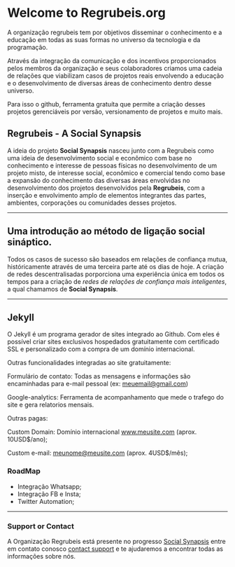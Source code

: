 # Welcome to Regrubeis.org

A organização regrubeis tem por objetivos disseminar o conhecimento e a educação em todas as suas formas no universo da tecnologia e da programação. 

Através da integração da comunicação e dos incentivos proporcionados pelos membros da organização e seus colaboradores criamos uma cadeia de relações que viabilizam casos de projetos reais envolvendo a educação e o desenvolvimento de diversas áreas de conhecimento dentro desse universo.

Para isso o github, ferramenta gratuíta que permite a criação desses projetos gerenciáveis por versão, versionamento de projetos e muito mais.


## Regrubeis - A Social Synapsis

A ideia do projeto **Social Synapsis** nasceu junto com a Regrubeis como uma ideia de desenvolvimento social e econômico com base no conhecimento e interesse de pessoas físicas no desenvolvimento de um projeto misto, de interesse social, econômico e comercial tendo como base a expansão do conhecimento das diversas áreas envolvidas no desenvolvimento dos projetos desenvolvidos pela **Regrubeis**, com a inserção e envolvimento amplo de elementos integrantes das partes, ambientes, corporações ou comunidades desses projetos. 

***

## Uma introdução ao método de ligação social sináptico.

Todos os casos de sucesso são baseados em relações de confiança mutua, históricamente através de uma terceira parte até os dias de hoje. A criação de redes descentralisadas porporciona uma experiência única em todos os tempos para a criação de _redes de relações de confiança mais inteligentes_, a qual chamamos de **Social Synapsis**.




***

## Jekyll 

O Jekyll é um programa gerador de sites integrado ao Github. Com eles é possível criar sites exclusivos hospedados gratuitamente com certificado SSL e personalizado com a compra de um domínio internacional.

Outras funcionalidades integradas ao site gratuitamente:

Formulário de contato: Todas as mensagens e informações são encaminhadas para e-mail pessoal (ex: meuemail@gmail.com)

Google-analytics: Ferramenta de acompanhamento que mede o trafego do site e gera relatorios mensais.

Outras pagas:

Custom Domain: Domínio internacional www.meusite.com (aprox. 10USD$/ano);

Custom e-mail: meunome@meusite.com (aprox. 4USD$/mês);



### RoadMap

 * Integração Whatsapp;
 * Integração FB e Insta;
 * Twitter Automation;

***



### Support or Contact

A Organização Regrubeis está presente no progresso [Social Synapsis](https://www.regrubeis.com/) entre em contato conosco [contact support](https://www.regrubeis.com/contact) e te ajudaremos a encontrar todas as informações sobre nós.
